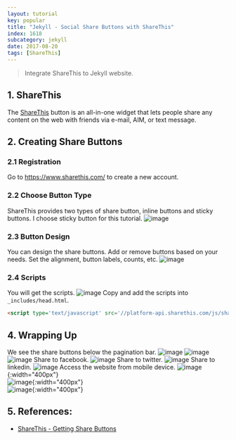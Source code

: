 ```yaml
---
layout: tutorial
key: popular
title: "Jekyll - Social Share Buttons with ShareThis"
index: 1618
subcategory: jekyll
date: 2017-08-20
tags: [ShareThis]
---
```


> Integrate ShareThis to Jekyll website.

## 1. ShareThis
The [ShareThis](https://www.sharethis.com/) button is an all-in-one widget that lets people share any content on the web with friends via e-mail, AIM, or text message.

## 2. Creating Share Buttons
### 2.1 Registration
Go to https://www.sharethis.com/ to create a new account.
### 2.2 Choose Button Type
ShareThis provides two types of share button, inline buttons and sticky buttons. I choose sticky button for this tutorial.
![image](/assets/images/jekyll/1618/buttontype.png)
### 2.3 Button Design
You can design the share buttons. Add or remove buttons based on your needs. Set the alignment, button labels, counts, etc.
![image](/assets/images/jekyll/1618/buttondesign.png)
### 2.4 Scripts
You will get the scripts.
![image](/assets/images/jekyll/1618/scripts.png)
Copy and add the scripts into `_includes/head.html`.
```html
<script type='text/javascript' src='//platform-api.sharethis.com/js/sharethis.js#property=5b595ccbf5aa6d001130cf95&product=sticky-share-buttons' async='async'></script>
```

## 4. Wrapping Up
We see the share buttons below the pagination bar.
![image](/assets/images/jekyll/1618/desktop_home.png)
![image](/assets/images/jekyll/1618/desktop_tutorial.png)
![image](/assets/images/jekyll/1618/desktop_201.png)
Share to facebook.
![image](/assets/images/jekyll/1618/sharing_facebook.png)
Share to twitter.
![image](/assets/images/jekyll/1618/sharing_twitter.png)
Share to linkedin.
![image](/assets/images/jekyll/1618/sharing_linkedin.png)
Access the website from mobile device.
![image](/assets/images/jekyll/1618/mobile_home.png){:width="400px"}  
![image](/assets/images/jekyll/1618/mobile_tutorial.png){:width="400px"}  
![image](/assets/images/jekyll/1618/mobile_201.png){:width="400px"}  

## 5. References:
* [ShareThis - Getting Share Buttons](https://platform.sharethis.com/sticky-share-buttons)
